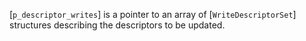 [`p_descriptor_writes`] is a pointer to an array of
[`WriteDescriptorSet`] structures describing the descriptors to be
updated.